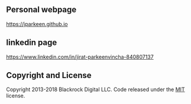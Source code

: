 
## Personal webpage

https://jparkeen.github.io

## linkedin page

https://www.linkedin.com/in/jirat-parkeenvincha-840807137

## Copyright and License

Copyright 2013-2018 Blackrock Digital LLC. Code released under the [MIT](https://github.com/BlackrockDigital/startbootstrap-resume/blob/gh-pages/LICENSE) license.
